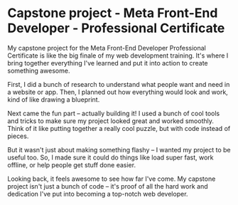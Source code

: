 # Capstone project - Meta Front-End Developer - Professional Certificate

My capstone project for the Meta Front-End Developer Professional Certificate is like the big finale of my web development training. It's where I bring together everything I've learned and put it into action to create something awesome.

First, I did a bunch of research to understand what people want and need in a website or app. Then, I planned out how everything would look and work, kind of like drawing a blueprint.

Next came the fun part – actually building it! I used a bunch of cool tools and tricks to make sure my project looked great and worked smoothly. Think of it like putting together a really cool puzzle, but with code instead of pieces.

But it wasn't just about making something flashy – I wanted my project to be useful too. So, I made sure it could do things like load super fast, work offline, or help people get stuff done easier.

Looking back, it feels awesome to see how far I've come. My capstone project isn't just a bunch of code – it's proof of all the hard work and dedication I've put into becoming a top-notch web developer.
